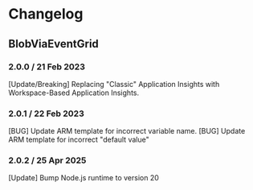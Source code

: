 # Changelog

## BlobViaEventGrid
<!-- To add a new entry write: -->
<!-- ### version / full date -->
<!-- * [Update/Bug fix] message that describes the changes that you apply -->

### 2.0.0 / 21 Feb 2023
[Update/Breaking] Replacing "Classic" Application Insights with Workspace-Based Application Insights.

### 2.0.1 / 22 Feb 2023
[BUG] Update ARM template for incorrect variable name.
[BUG] Update ARM template for incorrect "default value"

### 2.0.2 / 25 Apr 2025
[Update] Bump Node.js runtime to version 20
